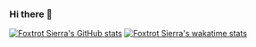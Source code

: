 ### Hi there 👋

[![Foxtrot Sierra's GitHub stats](https://github-readme-stats.vercel.app/api?username=FoxtrotSierra6829&custom_title=Foxtrot%20Sierra's%20GitHub%20Stats&show_icons=true)](https://github.com/FoxtrotSierra6829)
[![Foxtrot Sierra's wakatime stats](https://github-readme-stats.vercel.app/api/wakatime?username=FoxtrotSierra)](https://github.com/FoxtrotSierra6829)
<!--[![Top Langs](https://github-readme-stats.vercel.app/api/top-langs/?username=FoxtrotSierra6829&layout=compact)]()-->

<!--
**FoxtrotSierra6829/FoxtrotSierra6829** is a ✨ _special_ ✨ repository because its `README.md` (this file) appears on your GitHub profile.

Here are some ideas to get you started:

- 🔭 I’m currently working on ...
- 🌱 I’m currently learning ...
- 👯 I’m looking to collaborate on ...
- 🤔 I’m looking for help with ...
- 💬 Ask me about ...
- 📫 How to reach me: ...
- 😄 Pronouns: ...
- ⚡ Fun fact: ...
-->
